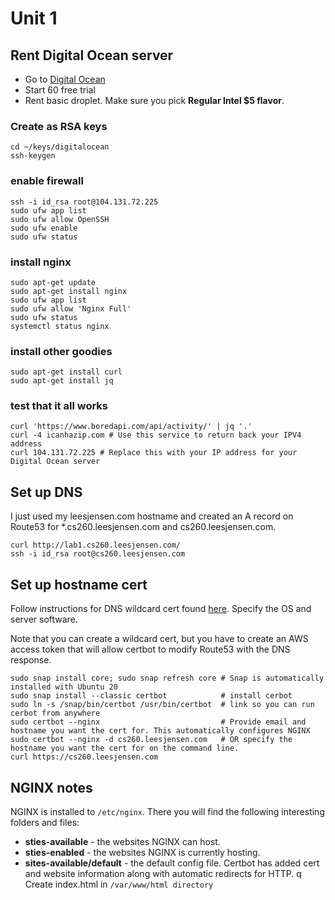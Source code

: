 
# Unit 1

## Rent Digital Ocean server
* Go to [Digital Ocean](https://www.digitalocean.com/)
* Start 60 free trial
* Rent basic droplet. Make sure you pick **Regular Intel $5 flavor**.

### Create as RSA keys
```
cd ~/keys/digitalocean
ssh-keygen
```

### enable firewall
```
ssh -i id_rsa root@104.131.72.225
sudo ufw app list
sudo ufw allow OpenSSH
sudo ufw enable
sudo ufw status
```

### install nginx
```
sudo apt-get update
sudo apt-get install nginx
sudo ufw app list
sudo ufw allow 'Nginx Full'
sudo ufw status
systemctl status nginx
```

### install other goodies
```
sudo apt-get install curl
sudo apt-get install jq
```

### test that it all works
```
curl 'https://www.boredapi.com/api/activity/' | jq '.'
curl -4 icanhazip.com # Use this service to return back your IPV4 address
curl 104.131.72.225 # Replace this with your IP address for your Digital Ocean server
```

## Set up DNS
I just used my leesjensen.com hostname and created an A record on Route53 for *.cs260.leesjensen.com and cs260.leesjensen.com.

```
curl http://lab1.cs260.leesjensen.com/
ssh -i id_rsa root@cs260.leesjensen.com
```

## Set up hostname cert
Follow instructions for DNS wildcard cert found [here](https://certbot.eff.org/).
Specify the OS and server software. 

Note that you can create a wildcard cert, but you have to create an AWS access token that will allow certbot to modify Route53 with the DNS response.

```
sudo snap install core; sudo snap refresh core # Snap is automatically installed with Ubuntu 20
sudo snap install --classic certbot            # install cerbot
sudo ln -s /snap/bin/certbot /usr/bin/certbot  # link so you can run cerbot from anywhere
sudo certbot --nginx                           # Provide email and hostname you want the cert for. This automatically configures NGINX
sudo certbot --nginx -d cs260.leesjensen.com   # OR specify the hostname you want the cert for on the command line.
curl https://cs260.leesjensen.com
```

## NGINX notes
NGINX is installed to ```/etc/nginx```. There you will find the following interesting folders and files:

* **sties-available** - the websites NGINX can host.
* **sties-enabled** - the websites NGINX is currently hosting.
* **sites-available/default** - the default config file. Certbot has added cert and website information along with automatic redirects for HTTP.
q
Create index.html in ```/var/www/html directory```

